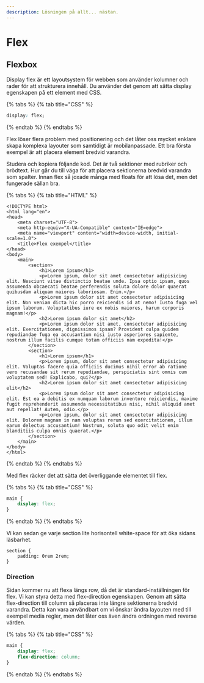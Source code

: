 ```yaml
---
description: Lösningen på allt... nästan.
---
```


# Flex

## Flexbox

Display flex är ett layoutsystem för webben som använder kolumner och rader för att strukturera innehåll. Du använder det genom att sätta display egenskapen på ett element med CSS.

{% tabs %}
{% tab title="CSS" %}
```css
display: flex;
```
{% endtab %}
{% endtabs %}

Flex löser flera problem med positionering och det låter oss mycket enklare skapa komplexa layouter som samtidigt är mobilanpassade. Ett bra första exempel är att placera element bredvid varandra.

Studera och kopiera följande kod. Det är två sektioner med rubriker och brödtext. Hur går du till väga för att placera sektionerna bredvid varandra som spalter. Innan flex så joxade många med floats för att lösa det, men det fungerade sällan bra.

{% tabs %}
{% tab title="HTML" %}
```markup
<!DOCTYPE html>
<html lang="en">
<head>
    <meta charset="UTF-8">
    <meta http-equiv="X-UA-Compatible" content="IE=edge">
    <meta name="viewport" content="width=device-width, initial-scale=1.0">
    <title>Flex exempel</title>
</head>
<body>
    <main>
        <section>
            <h1>Lorem ipsum</h1>
            <p>Lorem ipsum, dolor sit amet consectetur adipisicing elit. Nesciunt vitae distinctio beatae unde. Ipsa optio ipsam, quos assumenda obcaecati beatae perferendis soluta dolore dolor quaerat quibusdam aliquam maiores laboriosam. Enim.</p>
            <p>Lorem ipsum dolor sit amet consectetur adipisicing elit. Non veniam dicta hic porro reiciendis id at nemo! Iusto fuga vel ipsum laborum. Voluptatibus iure ex nobis maiores, harum corporis magnam!</p>
            <h2>Lorem ipsum dolor sit amet</h2>
            <p>Lorem ipsum dolor sit amet, consectetur adipisicing elit. Exercitationem, dignissimos ipsam? Provident culpa quidem repudiandae fuga ea accusantium nisi iusto asperiores sapiente, nostrum illum facilis cumque totam officiis nam expedita!</p>
        </section>
        <section>
            <h1>Lorem ipsum</h1>
            <p>Lorem ipsum, dolor sit amet consectetur adipisicing elit. Voluptas facere quia officiis ducimus nihil error ab ratione vero recusandae sit rerum repudiandae, perspiciatis sint omnis cum voluptatem sed! Explicabo, qui?</p>
            <h2>Lorem ipsum dolor sit amet consectetur adipisicing elit</h2>
            <p>Lorem ipsum dolor sit amet consectetur adipisicing elit. Est ea a debitis ex numquam laborum inventore reiciendis, maxime fugit reprehenderit assumenda necessitatibus nisi, nihil aliquid amet aut repellat! Autem, odio.</p>
            <p>Lorem ipsum, dolor sit amet consectetur adipisicing elit. Dolorem magnam in nam voluptas rerum sed exercitationem, illum earum delectus accusantium! Nostrum, soluta quo odit velit enim blanditiis culpa omnis quaerat.</p>
        </section>
    </main>
</body>
</html>
```
{% endtab %}
{% endtabs %}

Med flex räcker det att sätta det överliggande elementet till flex.

{% tabs %}
{% tab title="CSS" %}
```css
main {
    display: flex;
}
```
{% endtab %}
{% endtabs %}

Vi kan sedan ge varje section lite horisontell white-space för att öka sidans läsbarhet.

```text
section {
    padding: 0rem 2rem;
}
```

### Direction

Sidan kommer nu att flexa längs row, då det är standard-inställningen för flex. Vi kan styra detta med flex-direction egenskapen. Genom att sätta flex-direction till column så placeras inte längre sektionerna bredvid varandra. Detta kan vara användbart om vi önskar ändra layouten med till exempel media regler, men det låter oss även ändra ordningen med reverse värden.

{% tabs %}
{% tab title="CSS" %}
```css
main {
    display: flex;
    flex-direction: column;
}
```
{% endtab %}
{% endtabs %}



